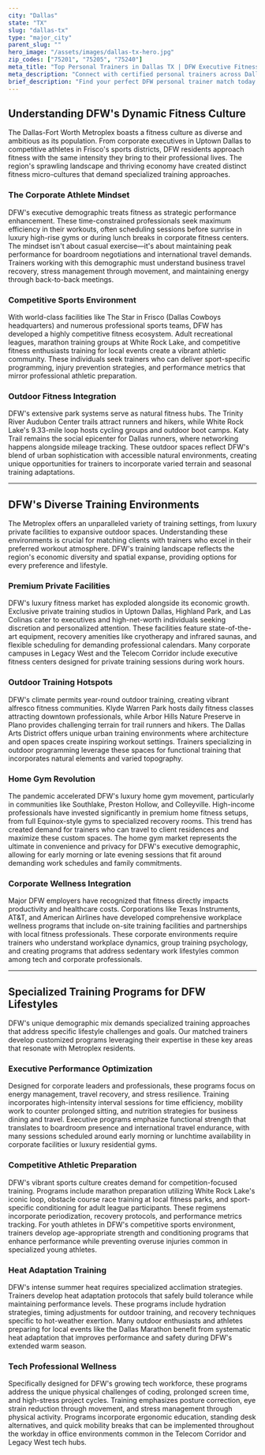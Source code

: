 ```yaml
---
city: "Dallas"
state: "TX"
slug: "dallas-tx"
type: "major_city"
parent_slug: ""
hero_image: "/assets/images/dallas-tx-hero.jpg"
zip_codes: ["75201", "75205", "75240"]
meta_title: "Top Personal Trainers in Dallas TX | DFW Executive Fitness Coach"
meta_description: "Connect with certified personal trainers across Dallas, specializing in corporate executive wellness, strength, and urban lifestyle management."
brief_description: "Find your perfect DFW personal trainer match today. Our elite service connects ambitious Dallas-Fort Worth professionals with certified trainers who specialize in executive fitness, competitive athletic prep, and high-performance lifestyles. Whether you're a corporate leader needing efficient workouts, a tech professional seeking stress management through fitness, or an athlete training for local competitions, we match you with experts who understand DFW's unique demands. Stop wasting time with generic programs. Get personalized training solutions for luxury home gyms, corporate facilities, or premier outdoor locations across the Metroplex. Transform your fitness journey with a trainer tailored to your DFW lifestyle."
---
```

## Understanding DFW's Dynamic Fitness Culture

The Dallas-Fort Worth Metroplex boasts a fitness culture as diverse and ambitious as its population. From corporate executives in Uptown Dallas to competitive athletes in Frisco's sports districts, DFW residents approach fitness with the same intensity they bring to their professional lives. The region's sprawling landscape and thriving economy have created distinct fitness micro-cultures that demand specialized training approaches.

### The Corporate Athlete Mindset

DFW's executive demographic treats fitness as strategic performance enhancement. These time-constrained professionals seek maximum efficiency in their workouts, often scheduling sessions before sunrise in luxury high-rise gyms or during lunch breaks in corporate fitness centers. The mindset isn't about casual exercise—it's about maintaining peak performance for boardroom negotiations and international travel demands. Trainers working with this demographic must understand business travel recovery, stress management through movement, and maintaining energy through back-to-back meetings.

### Competitive Sports Environment

With world-class facilities like The Star in Frisco (Dallas Cowboys headquarters) and numerous professional sports teams, DFW has developed a highly competitive fitness ecosystem. Adult recreational leagues, marathon training groups at White Rock Lake, and competitive fitness enthusiasts training for local events create a vibrant athletic community. These individuals seek trainers who can deliver sport-specific programming, injury prevention strategies, and performance metrics that mirror professional athletic preparation.

### Outdoor Fitness Integration

DFW's extensive park systems serve as natural fitness hubs. The Trinity River Audubon Center trails attract runners and hikers, while White Rock Lake's 9.33-mile loop hosts cycling groups and outdoor boot camps. Katy Trail remains the social epicenter for Dallas runners, where networking happens alongside mileage tracking. These outdoor spaces reflect DFW's blend of urban sophistication with accessible natural environments, creating unique opportunities for trainers to incorporate varied terrain and seasonal training adaptations.

---

## DFW's Diverse Training Environments

The Metroplex offers an unparalleled variety of training settings, from luxury private facilities to expansive outdoor spaces. Understanding these environments is crucial for matching clients with trainers who excel in their preferred workout atmosphere. DFW's training landscape reflects the region's economic diversity and spatial expanse, providing options for every preference and lifestyle.

### Premium Private Facilities

DFW's luxury fitness market has exploded alongside its economic growth. Exclusive private training studios in Uptown Dallas, Highland Park, and Las Colinas cater to executives and high-net-worth individuals seeking discretion and personalized attention. These facilities feature state-of-the-art equipment, recovery amenities like cryotherapy and infrared saunas, and flexible scheduling for demanding professional calendars. Many corporate campuses in Legacy West and the Telecom Corridor include executive fitness centers designed for private training sessions during work hours.

### Outdoor Training Hotspots

DFW's climate permits year-round outdoor training, creating vibrant alfresco fitness communities. Klyde Warren Park hosts daily fitness classes attracting downtown professionals, while Arbor Hills Nature Preserve in Plano provides challenging terrain for trail runners and hikers. The Dallas Arts District offers unique urban training environments where architecture and open spaces create inspiring workout settings. Trainers specializing in outdoor programming leverage these spaces for functional training that incorporates natural elements and varied topography.

### Home Gym Revolution

The pandemic accelerated DFW's luxury home gym movement, particularly in communities like Southlake, Preston Hollow, and Colleyville. High-income professionals have invested significantly in premium home fitness setups, from full Equinox-style gyms to specialized recovery rooms. This trend has created demand for trainers who can travel to client residences and maximize these custom spaces. The home gym market represents the ultimate in convenience and privacy for DFW's executive demographic, allowing for early morning or late evening sessions that fit around demanding work schedules and family commitments.

### Corporate Wellness Integration

Major DFW employers have recognized that fitness directly impacts productivity and healthcare costs. Corporations like Texas Instruments, AT&T, and American Airlines have developed comprehensive workplace wellness programs that include on-site training facilities and partnerships with local fitness professionals. These corporate environments require trainers who understand workplace dynamics, group training psychology, and creating programs that address sedentary work lifestyles common among tech and corporate professionals.

---

## Specialized Training Programs for DFW Lifestyles

DFW's unique demographic mix demands specialized training approaches that address specific lifestyle challenges and goals. Our matched trainers develop customized programs leveraging their expertise in these key areas that resonate with Metroplex residents.

### Executive Performance Optimization

Designed for corporate leaders and professionals, these programs focus on energy management, travel recovery, and stress resilience. Training incorporates high-intensity interval sessions for time efficiency, mobility work to counter prolonged sitting, and nutrition strategies for business dining and travel. Executive programs emphasize functional strength that translates to boardroom presence and international travel endurance, with many sessions scheduled around early morning or lunchtime availability in corporate facilities or luxury residential gyms.

### Competitive Athletic Preparation

DFW's vibrant sports culture creates demand for competition-focused training. Programs include marathon preparation utilizing White Rock Lake's iconic loop, obstacle course race training at local fitness parks, and sport-specific conditioning for adult league participants. These regimens incorporate periodization, recovery protocols, and performance metrics tracking. For youth athletes in DFW's competitive sports environment, trainers develop age-appropriate strength and conditioning programs that enhance performance while preventing overuse injuries common in specialized young athletes.

### Heat Adaptation Training

DFW's intense summer heat requires specialized acclimation strategies. Trainers develop heat adaptation protocols that safely build tolerance while maintaining performance levels. These programs include hydration strategies, timing adjustments for outdoor training, and recovery techniques specific to hot-weather exertion. Many outdoor enthusiasts and athletes preparing for local events like the Dallas Marathon benefit from systematic heat adaptation that improves performance and safety during DFW's extended warm season.

### Tech Professional Wellness

Specifically designed for DFW's growing tech workforce, these programs address the unique physical challenges of coding, prolonged screen time, and high-stress project cycles. Training emphasizes posture correction, eye strain reduction through movement, and stress management through physical activity. Programs incorporate ergonomic education, standing desk alternatives, and quick mobility breaks that can be implemented throughout the workday in office environments common in the Telecom Corridor and Legacy West tech hubs.